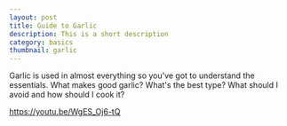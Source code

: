 ```yaml
---
layout: post
title: Guide to Garlic
description: This is a short description
category: basics
thumbnail: garlic
---
```


Garlic is used in almost everything so you've got to understand the essentials. What makes good garlic? What's the best type? What should I avoid and how should I cook it?

https://youtu.be/WgES_Oj6-tQ
